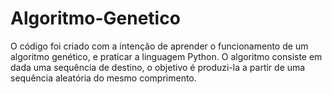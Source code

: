 # Algoritmo-Genetico

O código foi criado com a intenção de aprender o funcionamento de um algoritmo genético, e praticar a linguagem Python.
O algoritmo consiste em dada uma sequência de destino, o objetivo é produzi-la a partir de uma sequência aleatória do mesmo comprimento.
